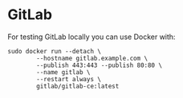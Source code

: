 # GitLab

For testing GitLab locally you can use Docker with:

```
sudo docker run --detach \
        --hostname gitlab.example.com \
        --publish 443:443 --publish 80:80 \
        --name gitlab \
        --restart always \
        gitlab/gitlab-ce:latest
```